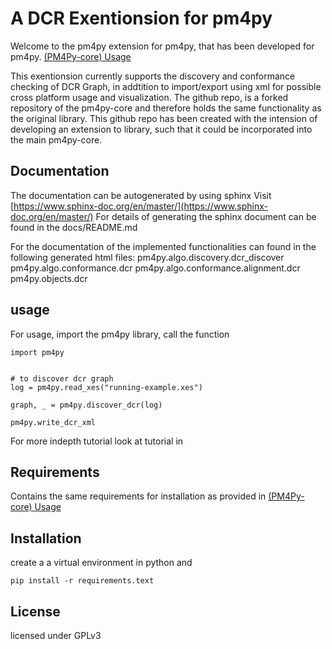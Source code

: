 # A DCR Exentionsion for pm4py
Welcome to the pm4py extension for pm4py, that has been developed for pm4py. [(PM4Py-core)
Usage](https://github.com/pm4py/pm4py-core/tree/release)

This exentionsion currently supports the discovery and conformance checking of DCR Graph, in addtition to import/export using xml for possible cross platform usage and visualization.
The github repo, is a forked repository of the pm4py-core and therefore holds the same functionality as the original library. This github repo has been created with the intension of developing an extension to library, such that it could be incorporated into the main pm4py-core.


## Documentation
The documentation can be autogenerated by using sphinx Visit [https://www.sphinx-doc.org/en/master/](https://www.sphinx-doc.org/en/master/)
For details of generating the sphinx document can be found in the docs/README.md

For the documentation of the implemented functionalities can found in the following generated html files:
pm4py.algo.discovery.dcr_discover
pm4py.algo.conformance.dcr
pm4py.algo.conformance.alignment.dcr
pm4py.objects.dcr


## usage
For usage, import the pm4py library, call the function
```
import pm4py


# to discover dcr graph
log = pm4py.read_xes("running-example.xes")

graph, _ = pm4py.discover_dcr(log)

pm4py.write_dcr_xml
```
For more indepth tutorial look at tutorial in  
## Requirements
Contains the same requirements for installation as provided in [(PM4Py-core)
Usage](https://github.com/pm4py/pm4py-core/tree/release)

## Installation
create a a virtual environment in python and
```
pip install -r requirements.text

```

## License
licensed under GPLv3
